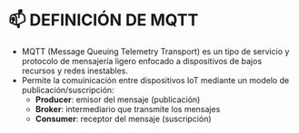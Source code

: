 # 📫 DEFINICIÓN DE MQTT
- MQTT (Message Queuing Telemetry Transport) es un tipo de servicio y protocolo de mensajería ligero enfocado a dispositivos de bajos recursos y redes inestables.
- Permite la comuinicación entre dispositivos IoT mediante un modelo de publicación/suscripción:
  - **Producer**: emisor del mensaje (publicación)
  - **Broker**: intermediario que transmite los mensajes
  - **Consumer**: receptor del mensaje (suscripción)
